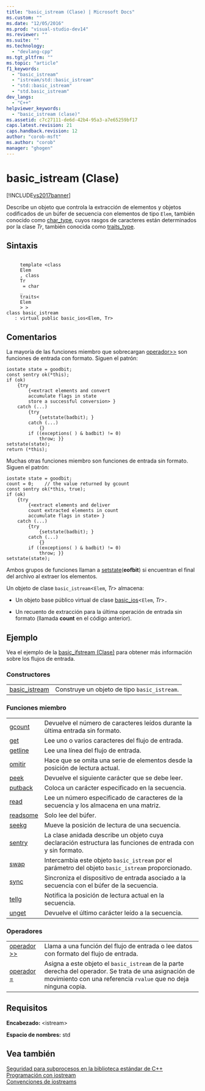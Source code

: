 ```yaml
---
title: "basic_istream (Clase) | Microsoft Docs"
ms.custom: ""
ms.date: "12/05/2016"
ms.prod: "visual-studio-dev14"
ms.reviewer: ""
ms.suite: ""
ms.technology: 
  - "devlang-cpp"
ms.tgt_pltfrm: ""
ms.topic: "article"
f1_keywords: 
  - "basic_istream"
  - "istream/std::basic_istream"
  - "std::basic_istream"
  - "std.basic_istream"
dev_langs: 
  - "C++"
helpviewer_keywords: 
  - "basic_istream (clase)"
ms.assetid: c7c27111-de6d-42b4-95a3-a7e65259bf17
caps.latest.revision: 21
caps.handback.revision: 12
author: "corob-msft"
ms.author: "corob"
manager: "ghogen"
---
```

# basic_istream (Clase)
[!INCLUDE[vs2017banner](../assembler/inline/includes/vs2017banner.md)]

Describe un objeto que controla la extracción de elementos y objetos codificados de un búfer de secuencia con elementos de tipo `Elem`, también conocido como [char\_type](../Topic/basic_ios::char_type.md), cuyos rasgos de caracteres están determinados por la clase *Tr*, también conocida como [traits\_type](../Topic/basic_ios::traits_type.md).  
  
## Sintaxis  
  
```  
  
     template <class   
     Elem  
     , class   
     Tr  
      = char  
     _  
     traits<  
     Elem  
     > >  
class basic_istream  
   : virtual public basic_ios<Elem, Tr>  
```  
  
## Comentarios  
 La mayoría de las funciones miembro que sobrecargan [operador\>\>](../Topic/basic_istream::operator%3E%3E.md) son funciones de entrada con formato.  Siguen el patrón:  
  
```  
iostate state = goodbit;  
const sentry ok(*this);  
if (ok)  
    {try  
        {<extract elements and convert  
        accumulate flags in state  
        store a successful conversion> }  
    catch (...)  
        {try  
            {setstate(badbit); }  
        catch (...)  
            {}  
        if ((exceptions( ) & badbit) != 0)  
            throw; }}  
setstate(state);  
return (*this);  
```  
  
 Muchas otras funciones miembro son funciones de entrada sin formato.  Siguen el patrón:  
  
```  
iostate state = goodbit;  
count = 0;    // the value returned by gcount  
const sentry ok(*this, true);  
if (ok)  
    {try  
        {<extract elements and deliver  
        count extracted elements in count  
        accumulate flags in state> }  
    catch (...)  
        {try  
            {setstate(badbit); }  
        catch (...)  
            {}  
        if ((exceptions( ) & badbit) != 0)  
            throw; }}  
setstate(state);  
```  
  
 Ambos grupos de funciones llaman a [setstate](../Topic/basic_ios::setstate.md)\(**eofbit**\) si encuentran el final del archivo al extraer los elementos.  
  
 Un objeto de clase `basic_istream`\<`Elem`, *Tr*\> almacena:  
  
-   Un objeto base público virtual de clase [basic\_ios](../standard-library/basic-ios-class.md)\<`Elem`, *Tr*\>`.`  
  
-   Un recuento de extracción para la última operación de entrada sin formato \(llamada **count** en el código anterior\).  
  
## Ejemplo  
 Vea el ejemplo de la [basic\_ifstream \(Clase\)](../standard-library/basic-ifstream-class.md) para obtener más información sobre los flujos de entrada.  
  
### Constructores  
  
|||  
|-|-|  
|[basic\_istream](../Topic/basic_istream::basic_istream.md)|Construye un objeto de tipo `basic_istream`.|  
  
### Funciones miembro  
  
|||  
|-|-|  
|[gcount](../Topic/basic_istream::gcount.md)|Devuelve el número de caracteres leídos durante la última entrada sin formato.|  
|[get](../Topic/basic_istream::get.md)|Lee uno o varios caracteres del flujo de entrada.|  
|[getline](../Topic/basic_istream::getline.md)|Lee una línea del flujo de entrada.|  
|[omitir](../Topic/basic_istream::ignore.md)|Hace que se omita una serie de elementos desde la posición de lectura actual.|  
|[peek](../Topic/basic_istream::peek.md)|Devuelve el siguiente carácter que se debe leer.|  
|[putback](../Topic/basic_istream::putback.md)|Coloca un carácter especificado en la secuencia.|  
|[read](../Topic/basic_istream::read.md)|Lee un número especificado de caracteres de la secuencia y los almacena en una matriz.|  
|[readsome](../Topic/basic_istream::readsome.md)|Solo lee del búfer.|  
|[seekg](../Topic/basic_istream::seekg.md)|Mueve la posición de lectura de una secuencia.|  
|[sentry](../Topic/basic_istream::sentry.md)|La clase anidada describe un objeto cuya declaración estructura las funciones de entrada con y sin formato.|  
|[swap](../Topic/basic_istream::swap.md)|Intercambia este objeto `basic_istream` por el parámetro del objeto `basic_istream` proporcionado.|  
|[sync](../Topic/basic_istream::sync.md)|Sincroniza el dispositivo de entrada asociado a la secuencia con el búfer de la secuencia.|  
|[tellg](../Topic/basic_istream::tellg.md)|Notifica la posición de lectura actual en la secuencia.|  
|[unget](../Topic/basic_istream::unget.md)|Devuelve el último carácter leído a la secuencia.|  
  
### Operadores  
  
|||  
|-|-|  
|[operador \>\>](../Topic/basic_istream::operator%3E%3E.md)|Llama a una función del flujo de entrada o lee datos con formato del flujo de entrada.|  
|[operador \=](../Topic/basic_istream::operator=.md)|Asigna a este objeto el `basic_istream` de la parte derecha del operador.  Se trata de una asignación de movimiento con una referencia `rvalue` que no deja ninguna copia.|  
  
## Requisitos  
 **Encabezado:** \<istream\>  
  
 **Espacio de nombres:** std  
  
## Vea también  
 [Seguridad para subprocesos en la biblioteca estándar de C\+\+](../standard-library/thread-safety-in-the-cpp-standard-library.md)   
 [Programación con iostream](../standard-library/iostream-programming.md)   
 [Convenciones de iostreams](../standard-library/iostreams-conventions.md)
